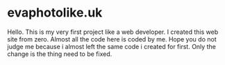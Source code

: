 # evaphotolike.uk
Hello. This is my very first project like a web developer. I created this web site from zero. Almost all the code here is coded by me. Hope you do not judge me because i almost left the same code i created for first. Only the change is the thing need to be fixed.
